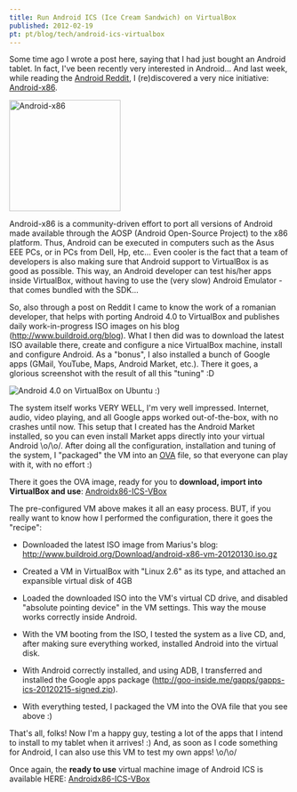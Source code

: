 ```yaml
---
title: Run Android ICS (Ice Cream Sandwich) on VirtualBox
published: 2012-02-19
pt: pt/blog/tech/android-ics-virtualbox
---
```


Some time ago I wrote a post here, saying that I had just bought an Android tablet.
In fact, I've been recently very interested in Android...
And last week, while reading the [Android Reddit][1], I (re)discovered a very nice initiative:
[Android-x86][2].

<div id="imgdiv-x86"><style type="text/css" scoped> #imgdiv-x86 img { width:200px };</style>

 ![Android-x86](/files/imgs/2012-02_Android-x86.png)

</div>

Android-x86 is a community-driven effort to port all versions of Android made available through the AOSP (Android Open-Source Project) to the x86 platform.
Thus, Android can be executed in computers such as the Asus EEE PCs, or in PCs from Dell, Hp, etc...
Even cooler is the fact that a team of developers is also making sure that Android support to VirtualBox is as good as possible.
This way, an Android developer can test his/her apps inside VirtualBox,
without having to use the (very slow) Android Emulator - that comes bundled with the SDK...

So, also through a post on Reddit I came to know the work of a romanian developer,
that helps with porting Android 4.0 to VirtualBox and publishes daily work-in-progress ISO images on his blog (<http://www.buildroid.org/blog>).
What I then did was to download the latest ISO available there, create and configure a nice VirtualBox machine, install and configure Android.
As a "bonus", I also installed a bunch of Google apps (GMail, YouTube, Maps, Android Market, etc.).
There it goes, a glorious screenshot with the result of all this "tuning" :D

<!--more-->

![Android 4.0 on VirtualBox on Ubuntu :)](/files/imgs/2012-02_android-x86-ss.png)

The system itself works VERY WELL, I'm very well impressed.
Internet, audio, video playing, and all Google apps worked out-of-the-box, with no crashes until now.
This setup that I created has the Android Market installed,
so you can even install Market apps directly into your virtual Android \o/\o/.
After doing all the configuration, installation and tuning of the system,
I "packaged" the VM into an [OVA][3] file, so that everyone can play with it, with no effort :)

There it goes the OVA image, ready for you to **download, import into VirtualBox and use**: [Androidx86-ICS-VBox][4]

The pre-configured VM above makes it all an easy process.
BUT, if you really want to know how I performed the configuration, there it goes the "recipe":

  * Downloaded the latest ISO image from Marius's blog:  <http://www.buildroid.org/Download/android-x86-vm-20120130.iso.gz>

  * Created a VM in VirtualBox with "Linux 2.6" as its type, and attached an expansible virtual disk of 4GB

  * Loaded the downloaded ISO into the VM's virtual CD drive, and disabled "absolute pointing device" in the VM settings.
    This way the mouse works correctly inside Android.

  * With the VM booting from the ISO, I tested the system as a live CD, and, after making sure everything worked,
    installed Android into the virtual disk.

  * With Android correctly installed, and using ADB,
    I transferred and installed the Google apps package (<http://goo-inside.me/gapps/gapps-ics-20120215-signed.zip>).

  * With everything tested, I packaged the VM into the OVA file that you see above :)

That's all, folks!
Now I'm a happy guy, testing a lot of the apps that I intend to install to my tablet when it arrives! :)
And, as soon as I code something for Android, I can also use this VM to test my own apps! \o/\o/

Once again, the **ready to use** virtual machine image of Android ICS is available HERE: [Androidx86-ICS-VBox][4]

[1]: <http://www.reddit.com/r/Android>
[2]: <http://www.android-x86.org>
[3]: <http://en.wikipedia.org/wiki/Open_Virtualization_Format>
[4]: <https://mega.co.nz/#!bVN0GKRD!GSBzVlcjpu4GFZJYA5WpmzKf6-N_jkJzA8TsiS2pfvA>
